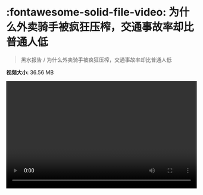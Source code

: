 # :fontawesome-solid-file-video: 为什么外卖骑手被疯狂压榨，交通事故率却比普通人低

> 黑水报告 / 为什么外卖骑手被疯狂压榨，交通事故率却比普通人低

**视频大小**: 36.56 MB

<video id="V-d0d54206090db4bb4993c9f0ab297113" width="512" height="288" preload="none" playsinline webkit-playsinline></video>